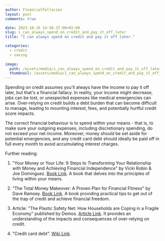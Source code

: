 ```yaml
---
author: FinancialFallacies
layout: post
comments: true

date: 2023-10-16 14-50-37:00+02:00  
slug: i_can_always_spend_on_credit_and_pay_it_off_later
title: "I can always spend on credit and pay it off later."

categories:
  - credit
  - saving
  
image:
  path: /assets/media/i_can_always_spend_on_credit_and_pay_it_off_later.jpg
  thumbnail: /assets/media/i_can_always_spend_on_credit_and_pay_it_off_later.jpg
---
```


Spending on credit assumes you'll always have the income to pay it off later, but that's a financial fallacy. In reality, your income might decrease, jobs can be lost, or unexpected expenses like medical emergencies can arise. Over-relying on credit builds a debt burden that can become difficult to manage, leading to mounting interest, fees, and potentially hurtful credit score impacts. 

The correct financial behaviour is to spend within your means - that is, to make sure your outgoing expenses, including discretionary spending, do not exceed your net income. Moreover, money should be set aside for potential emergencies, and any credit card debt should ideally be paid off in full every month to avoid accumulating interest charges.

Further reading:

1. "Your Money or Your Life: 9 Steps to Transforming Your Relationship with Money and Achieving Financial Independence" by Vicki Robin & Joe Dominguez. [Book Link](https://www.amazon.com/Your-Money-Life-Transforming-Relationship/dp/0143115766).
A book that delves into the principles of living within your means.

2. "The Total Money Makeover: A Proven Plan for Financial Fitness" by Dave Ramsey. [Book Link](https://www.amazon.com/Total-Money-Makeover-Financial-Fitness/dp/159555078X).
A book providing practical tips to get out of the trap of credit and achieve financial freedom.

3. Article: "The Plastic Safety Net: How Households are Coping in a Fragile Economy" published by Demos. [Article Link](https://www.demos.org/research/plastic-safety-net-2009-how-households-are-coping-fragile-economy).
It provides an understanding of the impacts and consequences of over-relying on credit.

4. "Credit card debt". [Wiki Link](https://en.wikipedia.org/wiki/Credit_card_debt).

